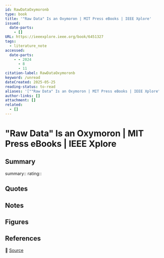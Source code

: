 ```yaml
---
id: RawDataOxymoronb
type: book
title: '"Raw Data" Is an Oxymoron | MIT Press eBooks | IEEE Xplore'
issued:
  date-parts:
    - []
URL: https://ieeexplore.ieee.org/book/6451327
tags:
  - literature_note
accessed:
  date-parts:
    - - 2024
      - 8
      - 11
citation-label: RawDataOxymoronb
keyword: /unread
dateCreated: 2025-05-25
reading-status: to-read
aliases: '[""Raw Data" Is an Oxymoron | MIT Press eBooks | IEEE Xplore"]'
author-links: []
attachment: []
related:
  - []
---
```


# "Raw Data" Is an Oxymoron | MIT Press eBooks | IEEE Xplore

## Summary
summary::
rating::

## Quotes

## Notes

## Figures

## References

🔗 [Source](https://ieeexplore.ieee.org/book/6451327)

